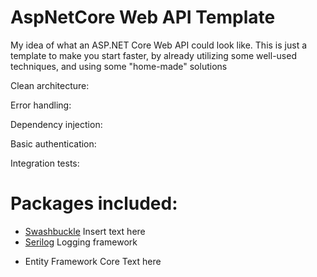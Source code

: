 # AspNetCore Web API Template
My idea of what an ASP.NET Core Web API could look like. This is just a template to make you start faster, by already utilizing some well-used techniques, and using some "home-made" solutions

Clean architecture:

Error handling:

Dependency injection:

Basic authentication:

Integration tests:



# Packages included:
* [Swashbuckle](https://www.nuget.org/packages/swashbuckle.aspnetcore/)
        Insert text here
* [Serilog](https://github.com/serilog/serilog-aspnetcore)
        Logging framework
- Entity Framework Core
        Text here